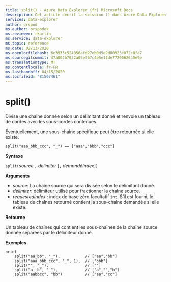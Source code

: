 ```yaml
---
title: split() - Azure Data Explorer (fr) Microsoft Docs
description: Cet article décrit la scission () dans Azure Data Explorer.
services: data-explorer
author: orspod
ms.author: orspodek
ms.reviewer: rkarlin
ms.service: data-explorer
ms.topic: reference
ms.date: 02/13/2020
ms.openlocfilehash: 6e3935c524056afd27eb0d5e2d80925e072c8fa7
ms.sourcegitcommit: 47a002b7032a05ef67c4e5e12de7720062645e9e
ms.translationtype: MT
ms.contentlocale: fr-FR
ms.lasthandoff: 04/15/2020
ms.locfileid: "81507461"
---
```

# <a name="split"></a>split()

Divise une chaîne donnée selon un délimitant donné et renvoie un tableau de cordes avec les sous-cordes contenues.

Éventuellement, une sous-chaîne spécifique peut être retournée si elle existe.

```kusto
split("aaa_bbb_ccc", "_") == ["aaa","bbb","ccc"]
```

**Syntaxe**

`split(`*source* `,` *delimiter* [`,` *demandéIndex*]`)`

**Arguments**

* *source*: La chaîne source qui sera divisée selon le délimitant donné.
* *delimiter*: délimiteur utilisé pour fractionner la chaîne source.
* *requestedIndex* : index de base zéro facultatif `int`. S’il est fourni, le tableau de chaînes retourné contient la sous-chaîne demandée si elle existe. 

**Retourne**

Un tableau de chaînes qui contient les sous-chaînes de la chaîne source donnée séparées par le délimiteur donné.

**Exemples**

```kusto
print
    split("aa_bb", "_"),           // ["aa","bb"]
    split("aaa_bbb_ccc", "_", 1),  // ["bbb"]
    split("", "_"),                // [""]
    split("a__b", "_"),            // ["a","","b"]
    split("aabbcc", "bb")          // ["aa","cc"]
```